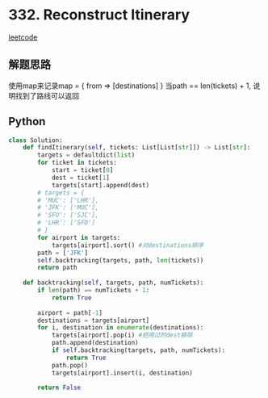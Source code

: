 # 332. Reconstruct Itinerary
[leetcode](https://leetcode.com/problems/reconstruct-itinerary/description/)

## 解题思路
使用map来记录map = { from => [destinations] }
当path == len(tickets) + 1, 说明找到了路线可以返回

## Python
```python
class Solution:
    def findItinerary(self, tickets: List[List[str]]) -> List[str]:
        targets = defaultdict(list)
        for ticket in tickets:
            start = ticket[0]
            dest = ticket[1]
            targets[start].append(dest)
        # targets = {
        # 'MUC': ['LHR'], 
        # 'JFK': ['MUC'], 
        # 'SFO': ['SJC'], 
        # 'LHR': ['SFO']
        # }
        for airport in targets:
            targets[airport].sort() #对destinations排序
        path = ['JFK']
        self.backtracking(targets, path, len(tickets))
        return path
    
    def backtracking(self, targets, path, numTickets):
        if len(path) == numTickets + 1:
            return True
        
        airport = path[-1]
        destinations = targets[airport]
        for i, destination in enumerate(destinations):
            targets[airport].pop(i) #把用过的dest移除
            path.append(destination)
            if self.backtracking(targets, path, numTickets):
                return True
            path.pop()
            targets[airport].insert(i, destination)
        
        return False
```
